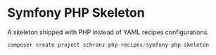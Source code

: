 # Symfony PHP Skeleton

A skeleton shipped with PHP instead of YAML recipes configurations. 

```php
composer create-project schranz-php-recipes/symfony-php-skeleton
```
